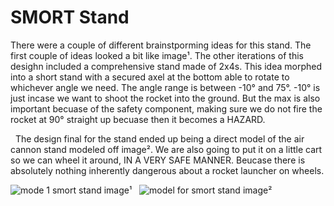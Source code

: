 



# SMORT Stand

There were a couple of different brainstporming ideas for this stand. The first couple of ideas looked a bit like image¹. The other iterations of this desighn included a comprehensive stand made of 2x4s. This idea morphed into a short stand with a secured axel at the bottom able to rotate to whichever angle we need. The angle range is between -10° and 75°. -10° is just incase we want to shoot the rocket into the ground. But the max is also important becuase of the safety component, making sure we do not fire the rocket at 90° straight up becuase then it becomes a HAZARD. 

&nbsp;
The design final for the stand ended up being a direct model of the air cannon stand modeled off image². We are also going to put it on a little cart so we can wheel it around, IN A VERY SAFE MANNER. Beucase there is absolutely nothing inherently dangerous about a rocket launcher on wheels.

![mode 1 smort stand](https://github.com/Pweder69/SMORT/assets/112962114/2399ef9b-2cfa-4fbe-a669-7ecdeb2607ae)
image¹
&nbsp;
![model for smort stand](https://github.com/Pweder69/SMORT/assets/112962114/0563aa02-cb58-4b80-af9b-4fbd8360f276)
image²


